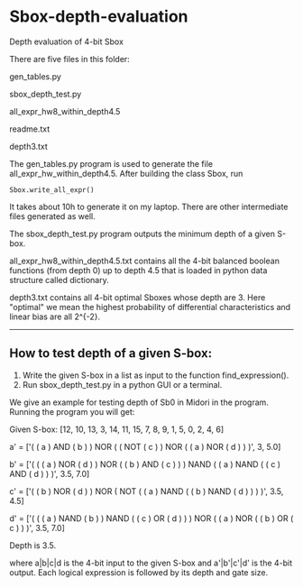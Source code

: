 # Sbox-depth-evaluation
Depth evaluation of 4-bit Sbox

There are five files in this folder:

gen_tables.py

sbox_depth_test.py

all_expr_hw8_within_depth4.5

readme.txt

depth3.txt

The gen_tables.py program is used to generate the file all_expr_hw_within_depth4.5. After building the class Sbox, run 
```
Sbox.write_all_expr()
```

It takes about 10h to generate it on my laptop. There are other intermediate files generated as well.

The sbox_depth_test.py program outputs the minimum depth of a given S-box. 

all_expr_hw8_within_depth4.5.txt contains all the 4-bit balanced boolean functions (from depth 0) up to depth 4.5 that is loaded in python data structure called dictionary.

depth3.txt contains all 4-bit optimal Sboxes whose depth are 3. Here "optimal" we mean the highest probability of differential characteristics and linear bias are all 2^{-2}.

-------------------------------------------------------------------
How to test depth of a given S-box:
-------------------------------------------------------------------

1. Write the given S-box in a list as input to the function find_expression().
2. Run sbox_depth_test.py in a python GUI or a terminal.

We give an example for testing depth of Sb0 in Midori in the program. Running the program you will get:


Given S-box:
[12, 10, 13, 3, 14, 11, 15, 7, 8, 9, 1, 5, 0, 2, 4, 6]

a' = 
['( ( a ) AND ( b ) ) NOR ( ( NOT ( c ) ) NOR ( ( a ) NOR ( d ) ) )', 3, 5.0]

b' = 
['( ( ( a ) NOR ( d ) ) NOR ( ( b ) AND ( c ) ) ) NAND ( ( a ) NAND ( ( c ) AND ( d ) ) )', 3.5, 7.0]

c' = 
['( ( b ) NOR ( d ) ) NOR ( NOT ( ( a ) NAND ( ( b ) NAND ( d ) ) ) )', 3.5, 4.5]

d' = 
['( ( ( a ) NAND ( b ) ) NAND ( ( c ) OR ( d ) ) ) NOR ( ( a ) NOR ( ( b ) OR ( c ) ) )', 3.5, 7.0]

Depth is 3.5.

where a|b|c|d is the 4-bit input to the given S-box and a'|b'|c'|d' is the 4-bit output. Each logical expression is followed by its depth and gate size.
